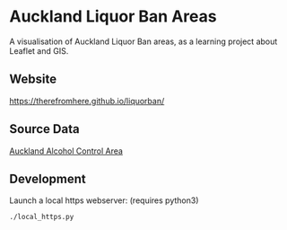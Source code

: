 # Auckland Liquor Ban Areas

A visualisation of Auckland Liquor Ban areas, as a learning project about Leaflet and GIS.

## Website

https://therefromhere.github.io/liquorban/

## Source Data

[Auckland Alcohol Control Area](http://aucklandopendata.aucklandcouncil.opendata.arcgis.com/datasets/20c82f3d1ddb4f95a77ceeb04126aea2_0)

## Development

Launch a local https webserver: (requires python3)

    ./local_https.py
